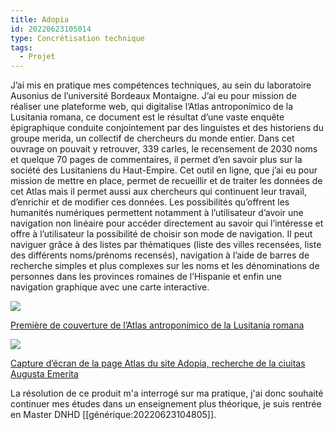 ```yaml
---
title: Adopia
id: 20220623105014
type: Concrétisation technique
tags:
  - Projet
---
```






J’ai mis en pratique mes compétences techniques, au sein du laboratoire Ausonius de l’université Bordeaux Montaigne. J’ai eu pour mission de réaliser une plateforme web, qui digitalise l’Atlas antroponímico de la Lusitania romana, ce document est le résultat d’une vaste enquête épigraphique conduite conjointement par des linguistes et des historiens du groupe merida, un collectif de chercheurs du monde entier. Dans cet ouvrage on pouvait y retrouver, 339 carles, le recensement de 2030 noms et quelque 70 pages de commentaires, il permet d’en savoir plus sur la société des Lusitaniens du Haut-Empire. Cet outil en ligne, que j’ai eu pour mission de mettre en place, permet de recueillir et de traiter les données de cet Atlas mais il permet aussi aux chercheurs qui continuent leur travail, d’enrichir et de modifier ces données. Les possibilités qu’offrent les humanités numériques permettent notamment à l’utilisateur d’avoir une navigation non linéaire pour accéder directement au savoir qui l’intéresse et offre à l’utilisateur la possibilité de choisir son mode de navigation. Il peut naviguer grâce à des listes par thématiques (liste des villes recensées, liste des différents noms/prénoms recensés), navigation à l’aide de barres de recherche simples et plus complexes sur les noms et les dénominations de personnes dans les provinces romaines de l’Hispanie et enfin une navigation graphique avec une carte interactive. 

![](https://lh5.googleusercontent.com/UEGeBTyeShsnSaOKUt45GB-ztXgQQi2mIIRW6eQOPSNCfO4xgx_C8DL2xkbzXeYP8u_0vM880Z9t7WbxNaP3N32CXfp0k7iBHvkDJa5AYudz_sD-2Bk-TwR4j91qMIMqOuYSTqQaJCx_G5Q6Xw)

[Première de couverture de l’Atlas antroponímico de la Lusitania romana](https://ausoniuseditions.u-bordeaux-montaigne.fr/collections/autres-collections/hors-collection?auteur=+Grupo+M%C3%A9rida)

![](https://lh5.googleusercontent.com/ET-ZdGu5q7rBvEicGnOSoVIWVuWIbOOt07utU1L_S5822bltH8q7_5sdZZEBFw3tP0PynAgvk9tNBxL-S8z1F_danySxXGK_CttmEj0-fYQ46O_7oNFxxMYkFal-dRbhgmTLVjBrE93SEQHeCw)

[Capture d’écran de la page Atlas du site Adopia, recherche de la ciuitas Augusta Emerita](http://adopia.huma-num.fr/fr/home)


La résolution de ce produit m'a interrogé sur ma pratique, j'ai donc souhaité continuer mes études dans un enseignement plus théorique, je suis rentrée en Master DNHD [[générique:20220623104805]].